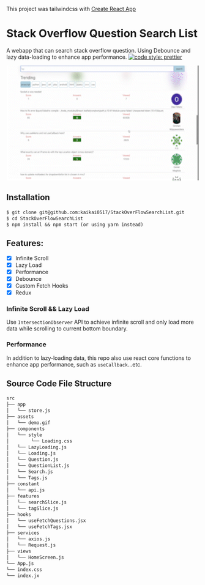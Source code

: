 This project was tailwindcss with [Create React App](https://github.com/facebook/create-react-app)

# Stack Overflow Question Search List
A webapp that can search stack overflow question.
Using Debounce and lazy data-loading to enhance app performance.
[![code style: prettier](https://img.shields.io/badge/code_style-prettier-ff69b4.svg?style=flat-square)](https://github.com/prettier/prettier)


<div  align="center">    
 <img src="./src/assets/demo.gif" width = "500" height = "300" alt="demo"/>
</div>

## Installation

```shell
$ git clone git@github.com:kaikai0517/StackOverFlowSearchList.git
$ cd StackOverFlowSearchList
$ npm install && npm start (or using yarn instead)
```

## Features:
  - [X] Infinite Scroll
  - [X] Lazy Load
  - [X] Performance
  - [X] Debounce
  - [X] Custom Fetch Hooks
  - [X] Redux

### Infinite Scroll && Lazy Load
Use `IntersectionObserver` API to achieve infinite scroll and only load more data while scrolling to current bottom boundary.

### Performance
In addition to lazy-loading data, this repo also use react core functions to enhance app performance, such as `useCallback`...etc.

## Source Code File Structure
```
src
├── app
│   └── store.js
├── assets
│   └── demo.gif
├── components
│   └── style
│        └── Loading.css
│   └── LazyLoading.js
│   └── Loading.js
│   └── Question.js
│   └── QuestionList.js
│   └── Search.js
│   └── Tags.js
├── constant
│   └── api.js
├── features
│   └── searchSlice.js
│   └── tagSlice.js
├── hooks
│   └── useFetchQuestions.jsx
│   └── useFetchTags.jsx
├── services
│   └── axios.js
│   └── Request.js
├── views
│   └── HomeScreen.js
└── App.js
└── index.css
└── index.jx
```
